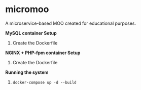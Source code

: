 # micromoo

A microservice-based MOO created for educational purposes.

**MySQL container Setup**

1. Create the Dockerfile

**NGINX + PHP-fpm container Setup**

1. Create the Dockerfile

**Running the system**

1. ```docker-compose up -d --build```

